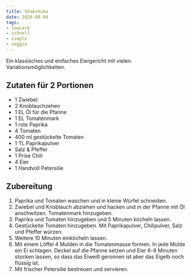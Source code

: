 ```yaml
---
title: Shakshuka
date: 2020-08-04
tags:
- lowcarb
- schnell
- simple
- veggie
---
```


Ein klassisches und einfaches Eiergericht mit vielen Variationsmöglichkeiten.

## Zutaten für 2 Portionen
- 1 Zwiebel
- 2 Knoblauchzehen
- 1 EL Öl für die Pfanne
- 1 EL Tomatenmark
- 1 rote Paprika
- 4 Tomaten
- 400 ml gestückelte Tomaten
- 1 TL Paprikapulver
- Salz & Pfeffer
- 1 Prise Chili
- 4 Eier
- 1 Handvoll Petersilie

## Zubereitung
1. Paprika und Tomaten waschen und in kleine Würfel schneiden.
1. Zwiebel und Knoblauch abziehen und hacken und in der Pfanne mit Öl anschwitzen. Tomatenmark hinzugeben.
1. Paprika und Tomaten hinzugeben und 5 Minuten köcheln lassen.
1. Gestückelte Tomaten hinzugeben. Mit Paprikapulver, Chilipulver, Salz und Pfeffer würzen.
1. Weitere 10 Minuten einköcheln lassen.
1. Mit einem Löffel 4 Mulden in die Tomatenmasse formen. In jede Mulde ein Ei schlagen. Deckel auf die Pfanne setzen und Eier 6-8 Minuten stocken lassen, so dass das Eiweiß geronnen ist aber das Eigelb noch flüssig ist.
1. Mit frischer Petersilie bestreuen und servieren.
